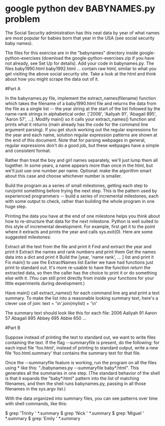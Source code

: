 # google python dev BABYNAMES.py problem  
The Social Security administration has this neat data by year of what names are most popular for babies born that year in the USA (see social security baby names).

The files for this exercise are in the "babynames" directory inside google-python-exercises (download the google-python-exercises.zip if you have not already, see Set Up for details). Add your code in babynames.py. The files baby1990.html baby1992.html ... contain raw html, similar to what you get visiting the above social security site. Take a look at the html and think about how you might scrape the data out of it.

#Part A

In the babynames.py file, implement the extract_names(filename) function which takes the filename of a baby1990.html file and returns the data from the file as a single list -- the year string at the start of the list followed by the name-rank strings in alphabetical order. ['2006', 'Aaliyah 91', 'Abagail 895', 'Aaron 57', ...]. Modify main() so it calls your extract_names() function and prints what it returns (main already has the code for the command line argument parsing). If you get stuck working out the regular expressions for the year and each name, solution regular expression patterns are shown at the end of this document. Note that for parsing webpages in general, regular expressions don't do a good job, but these webpages have a simple and consistent format.

Rather than treat the boy and girl names separately, we'll just lump them all together. In some years, a name appears more than once in the html, but we'll just use one number per name. Optional: make the algorithm smart about this case and choose whichever number is smaller.

Build the program as a series of small milestones, getting each step to run/print something before trying the next step. This is the pattern used by experienced programmers -- build a series of incremental milestones, each with some output to check, rather than building the whole program in one huge step.

Printing the data you have at the end of one milestone helps you think about how to re-structure that data for the next milestone. Python is well suited to this style of incremental development. For example, first get it to the point where it extracts and prints the year and calls sys.exit(0). Here are some suggested milestones:

Extract all the text from the file and print it
Find and extract the year and print it
Extract the names and rank numbers and print them
Get the names data into a dict and print it
Build the [year, 'name rank', ... ] list and print it
Fix main() to use the ExtractNames list
Earlier we have had functions just print to standard out. It's more re-usable to have the function *return* the extracted data, so then the caller has the choice to print it or do something else with it. (You can still print directly from inside your functions for your little experiments during development.)

Have main() call extract_names() for each command line arg and print a text summary. To make the list into a reasonable looking summary text, here's a clever use of join: text = '\n'.join(mylist) + '\n'

The summary text should look like this for each file:
2006
Aaliyah 91
Aaron 57
Abagail 895
Abbey 695
Abbie 650
...

#Part B


Suppose instead of printing the text to standard out, we want to write files containing the text. If the flag --summaryfile is present, do the following: for each input file 'foo.html', instead of printing to standard output, write a new file 'foo.html.summary' that contains the summary text for that file.

Once the --summaryfile feature is working, run the program on all the files using * like this: "./babynames.py --summaryfile baby*.html". This generates all the summaries in one step. (The standard behavior of the shell is that it expands the "baby*.html" pattern into the list of matching filenames, and then the shell runs babynames.py, passing in all those filenames in the sys.argv list.)

With the data organized into summary files, you can see patterns over time with shell commands, like this:

$ grep 'Trinity ' *.summary
$ grep 'Nick ' *.summary
$ grep 'Miguel ' *.summary
$ grep 'Emily ' *.summary





